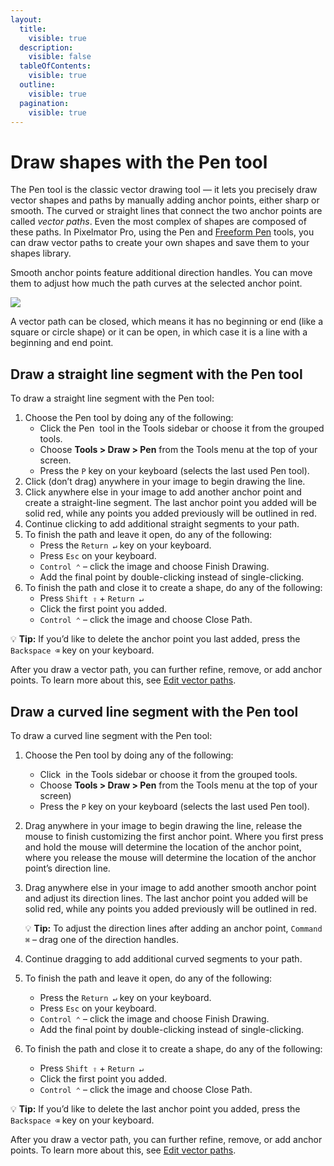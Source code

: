 ```yaml
---
layout:
  title:
    visible: true
  description:
    visible: false
  tableOfContents:
    visible: true
  outline:
    visible: true
  pagination:
    visible: true
---
```


# Draw shapes with the Pen tool

The Pen tool is the classic vector drawing tool — it lets you precisely draw vector shapes and paths by manually adding anchor points, either sharp or smooth. The curved or straight lines that connect the two anchor points are called _vector paths_. Even the most complex of shapes are composed of these paths. In Pixelmator Pro, using the Pen and [Freeform Pen](https://www.pixelmator.com/support/guide/pixelmator-pro/1325) tools, you can draw vector paths to create your own shapes and save them to your shapes library.&#x20;

Smooth anchor points feature additional direction handles. You can move them to adjust how much the path curves at the selected anchor point.&#x20;

![](https://help.pixelmator.com/pixelmator-pro/3.5/assets/English/1596022063000.png)

A vector path can be closed, which means it has no beginning or end (like a square or circle shape) or it can be open, in which case it is a line with a beginning and end point.

## Draw a straight line segment with the Pen tool

To draw a straight line segment with the Pen tool:

1. Choose the Pen tool by doing any of the following:
   * Click the Pen <img src="https://help.pixelmator.com/pixelmator-pro/3.5/assets/English/1580999700000.png" alt="" data-size="line"> tool in the Tools sidebar or choose it from the grouped tools.
   * Choose **Tools > Draw > Pen** from the Tools menu at the top of your screen.
   * Press the `P` key on your keyboard (selects the last used Pen tool).
2. Click (don’t drag) anywhere in your image to begin drawing the line.
3. Click anywhere else in your image to add another anchor point and create a straight-line segment. The last anchor point you added will be solid red, while any points you added previously will be outlined in red.
4. Continue clicking to add additional straight segments to your path.
5. To finish the path and leave it open, do any of the following:
   * Press the `Return ↵` key on your keyboard.
   * Press `Esc` on your keyboard.
   * `Control ⌃` – click the image and choose Finish Drawing.
   * Add the final point by double-clicking instead of single-clicking.
6. To finish the path and close it to create a shape, do any of the following:
   * Press `Shift ⇧` + `Return ↵`
   * Click the first point you added.
   * `Control ⌃` – click the image and choose Close Path.

:bulb: **Tip:** If you’d like to delete the anchor point you last added, press the `Backspace ⌫` key on your keyboard.

After you draw a vector path, you can further refine, remove, or add anchor points. To learn more about this, see [Edit vector paths](https://www.pixelmator.com/support/guide/pixelmator-pro/777).

## Draw a curved line segment with the Pen tool

To draw a curved line segment with the Pen tool:

1. Choose the Pen tool by doing any of the following:
   * Click <img src="https://help.pixelmator.com/pixelmator-pro/3.5/assets/English/1580999700000.png" alt="" data-size="line"> in the Tools sidebar or choose it from the grouped tools.
   * Choose **Tools > Draw > Pen** from the Tools menu at the top of your screen)
   * Press the `P` key on your keyboard (selects the last used Pen tool).
2. Drag anywhere in your image to begin drawing the line, release the mouse to finish customizing the first anchor point. Where you first press and hold the mouse will determine the location of the anchor point, where you release the mouse will determine the location of the anchor point’s direction line.
3.  Drag anywhere else in your image to add another smooth anchor point and adjust its direction lines. The last anchor point you added will be solid red, while any points you added previously will be outlined in red.

    &#x20;:bulb: **Tip:** To adjust the direction lines after adding an anchor point, `Command ⌘` – drag one of the direction handles.
4. Continue dragging to add additional curved segments to your path.
5. To finish the path and leave it open, do any of the following:
   * Press the `Return ↵` key on your keyboard.
   * Press `Esc` on your keyboard.
   * `Control ⌃` – click the image and choose Finish Drawing.
   * Add the final point by double-clicking instead of single-clicking.
6. To finish the path and close it to create a shape, do any of the following:
   * Press `Shift ⇧` + `Return ↵`
   * Click the first point you added.
   * `Control ⌃` – click the image and choose Close Path.

:bulb: **Tip:** If you’d like to delete the last anchor point you added, press the `Backspace ⌫` key on your keyboard.

After you draw a vector path, you can further refine, remove, or add anchor points. To learn more about this, see [Edit vector paths](https://www.pixelmator.com/support/guide/pixelmator-pro/777).
